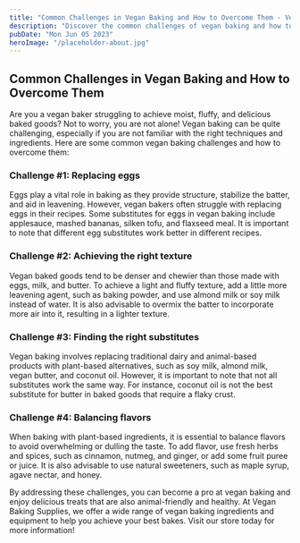 ```yaml
---
title: "Common Challenges in Vegan Baking and How to Overcome Them - Vegan Baking Supplies"
description: "Discover the common challenges of vegan baking and how to overcome them in this informational post from Vegan Baking Supplies."
pubDate: "Mon Jun 05 2023"
heroImage: "/placeholder-about.jpg"
---
```


## Common Challenges in Vegan Baking and How to Overcome Them

Are you a vegan baker struggling to achieve moist, fluffy, and delicious baked goods? Not to worry, you are not alone! Vegan baking can be quite challenging, especially if you are not familiar with the right techniques and ingredients. Here are some common vegan baking challenges and how to overcome them:

### Challenge #1: Replacing eggs

Eggs play a vital role in baking as they provide structure, stabilize the batter, and aid in leavening. However, vegan bakers often struggle with replacing eggs in their recipes. Some substitutes for eggs in vegan baking include applesauce, mashed bananas, silken tofu, and flaxseed meal. It is important to note that different egg substitutes work better in different recipes.

### Challenge #2: Achieving the right texture

Vegan baked goods tend to be denser and chewier than those made with eggs, milk, and butter. To achieve a light and fluffy texture, add a little more leavening agent, such as baking powder, and use almond milk or soy milk instead of water. It is also advisable to overmix the batter to incorporate more air into it, resulting in a lighter texture.

### Challenge #3: Finding the right substitutes

Vegan baking involves replacing traditional dairy and animal-based products with plant-based alternatives, such as soy milk, almond milk, vegan butter, and coconut oil. However, it is important to note that not all substitutes work the same way. For instance, coconut oil is not the best substitute for butter in baked goods that require a flaky crust.

### Challenge #4: Balancing flavors

When baking with plant-based ingredients, it is essential to balance flavors to avoid overwhelming or dulling the taste. To add flavor, use fresh herbs and spices, such as cinnamon, nutmeg, and ginger, or add some fruit puree or juice. It is also advisable to use natural sweeteners, such as maple syrup, agave nectar, and honey.

By addressing these challenges, you can become a pro at vegan baking and enjoy delicious treats that are also animal-friendly and healthy. At Vegan Baking Supplies, we offer a wide range of vegan baking ingredients and equipment to help you achieve your best bakes. Visit our store today for more information!